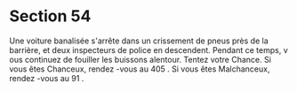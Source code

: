 # Section 54

Une voiture banalisée s'arrête dans un crissement de pneus près de la barrière, et deux
inspecteurs de police en descendent. Pendant ce temps, v ous continuez de fouiller les
buissons alentour. Tentez votre Chance.  Si vous êtes Chanceux, rendez -vous au  405 . Si
vous êtes Malchanceux, rendez -vous au  91 .